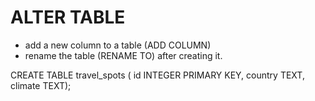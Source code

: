 # ALTER TABLE
- add a new column to a table (ADD COLUMN)
- rename the table (RENAME TO) after creating it.

<!-- I decide to create an app to track where I want to travel to one day. -->
CREATE TABLE travel_spots (
    id INTEGER PRIMARY KEY,
    country TEXT,
    climate TEXT);
    